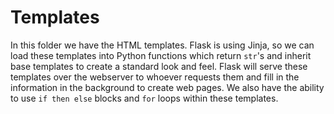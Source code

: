 # Templates
In this folder we have the HTML templates. Flask is using Jinja, so we can load these templates into Python functions which return `str`'s and inherit base templates to create a standard look and feel. Flask will serve these templates over the webserver to whoever requests them and fill in the information in the background to create web pages. We also have the ability to use `if then else` blocks and `for` loops within these templates.
